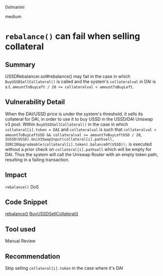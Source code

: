 0xlmanini

medium

# `rebalance()` can fail when selling collateral

## Summary
USSDRebalancer.sol#rebalance() may fail in the case in which `BuyUSSDSellCollateral()` is called and the system's `collateralval` in DAI is s.t. `amountToBuyLeft / 20 <= collateralval < amountToBuyLeft`.

## Vulnerability Detail
When the DAI/USSD price is under the system's threshold, it sells its collateral for DAI, in order to use it to buy USSD in the USSD/DAI Uniswap v3 pool. 
Within `BuyUSSDSellCollateral()` in the case in which `collateral[i].token = DAI` and `collateralval` is such that `collateralval > amountToBuyLeftUSD && collateralval >= amountToBuyLeftUSD / 20`, `IUSSD(USSD).UniV3SwapInput(collateral[i].pathsell, IERC20Upgradeable(collateral[i].token).balanceOf(USSD));` is executed without a prior check on `collateral[i].pathsell` which will be empty for DAI. Thus the system will call the Uniswap Router with an empty token path, resulting in a failing transaction.

## Impact
`rebalance()` DoS

## Code Snippet
[rebalance()](https://github.com/sherlock-audit/2023-05-USSD/blob/main/ussd-contracts/contracts/USSDRebalancer.sol#L92-L107)
[BuyUSSDSellCollateral()](https://github.com/sherlock-audit/2023-05-USSD/blob/main/ussd-contracts/contracts/USSDRebalancer.sol#L109-L161)

## Tool used

Manual Review

## Recommendation

Skip selling `collateral[i].token` in the case where it's DAI